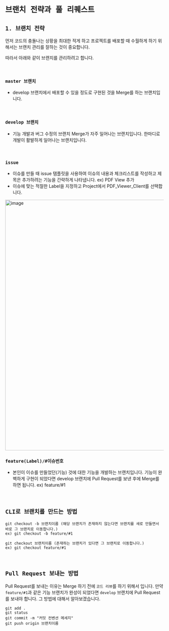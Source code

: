 # `브랜치 전략과 풀 리퀘스트` 

## `1. 브랜치 전략`

먼저 코드의 충돌나는 상황을 최대한 적게 하고 프로젝트를 배포할 때 수월하게 하기 위해서는 브랜치 관리를 잘하는 것이 중요합니다. 

따라서 아래와 같이 브랜치를 관리하려고 합니다. 

<br>

### `master 브랜치`

- develop 브랜치에서 배포할 수 있을 정도로 구현된 것을 Merge를 하는 브랜치입니다. 

<br>

### `develop 브랜치`

- 기능 개발과 버그 수정의 브랜치 Merge가 자주 일어나는 브랜치입니다. 한마디로 개발이 활발하게 일어나는 브랜치입니다. 
<br>

### `issue`

- 이슈를 만들 때 issue 탬플릿을 사용하여 이슈의 내용과 체크리스트를 작성하고 제목은 추가하려는 기능을 간략하게 나타냅니다.  ex) PDF View 추가
- 이슈에 맞는 적절한 Label을 지정하고 Project에서 PDF_Viewer_Client를 선택합니다.
  
<img width="795" alt="image" src="https://user-images.githubusercontent.com/41673190/163109215-a99b4d4e-6b74-4f75-9799-978ed27bbb9d.png">
<br>

### `feature(Label)/#이슈번호`


- 본인이 이슈를 만들었던(기능) 것에 대한 기능을 개발하는 브랜치입니다. 기능이 완벽하게 구현이 되었다면 develop 브랜치에 Pull Request를 보낸 후에 Merge를 하면 됩니다. ex) feature/#1



<br>

## `CLI로 브랜치를 만드는 방법`

```
git checkout -b 브랜치이름 (해당 브랜치가 존재하지 않는다면 브랜치를 새로 만들면서 바로 그 브랜치로 이동합니다.)
ex) git checkout -b feature/#1

git checkout 브랜치이름 (존재하는 브랜치가 있다면 그 브랜치로 이동합니다.)
ex) git checkout feature/#1
```

<br>

## `Pull Request 보내는 방법`

Pull Request를 보내는 이유는 Merge 하기 전에 `코드 리뷰`를 하기 위해서 입니다. 
만약 `feature/#1`과 같은 기능 브랜치가 완성이 되었다면 `develop` 브랜치에 Pull Request를 보내야 합니다. 그 방법에 대해서 알아보겠습니다. 

```
git add .
git status
git commit -m "커밋 컨벤션 메세지"
git push origin 브랜치이름
```